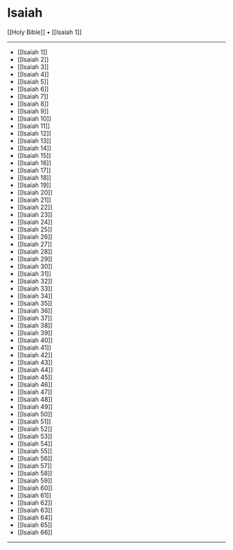# Isaiah

[[Holy Bible]] • [[Isaiah 1]]

---

- [[Isaiah 1]]
- [[Isaiah 2]]
- [[Isaiah 3]]
- [[Isaiah 4]]
- [[Isaiah 5]]
- [[Isaiah 6]]
- [[Isaiah 7]]
- [[Isaiah 8]]
- [[Isaiah 9]]
- [[Isaiah 10]]
- [[Isaiah 11]]
- [[Isaiah 12]]
- [[Isaiah 13]]
- [[Isaiah 14]]
- [[Isaiah 15]]
- [[Isaiah 16]]
- [[Isaiah 17]]
- [[Isaiah 18]]
- [[Isaiah 19]]
- [[Isaiah 20]]
- [[Isaiah 21]]
- [[Isaiah 22]]
- [[Isaiah 23]]
- [[Isaiah 24]]
- [[Isaiah 25]]
- [[Isaiah 26]]
- [[Isaiah 27]]
- [[Isaiah 28]]
- [[Isaiah 29]]
- [[Isaiah 30]]
- [[Isaiah 31]]
- [[Isaiah 32]]
- [[Isaiah 33]]
- [[Isaiah 34]]
- [[Isaiah 35]]
- [[Isaiah 36]]
- [[Isaiah 37]]
- [[Isaiah 38]]
- [[Isaiah 39]]
- [[Isaiah 40]]
- [[Isaiah 41]]
- [[Isaiah 42]]
- [[Isaiah 43]]
- [[Isaiah 44]]
- [[Isaiah 45]]
- [[Isaiah 46]]
- [[Isaiah 47]]
- [[Isaiah 48]]
- [[Isaiah 49]]
- [[Isaiah 50]]
- [[Isaiah 51]]
- [[Isaiah 52]]
- [[Isaiah 53]]
- [[Isaiah 54]]
- [[Isaiah 55]]
- [[Isaiah 56]]
- [[Isaiah 57]]
- [[Isaiah 58]]
- [[Isaiah 59]]
- [[Isaiah 60]]
- [[Isaiah 61]]
- [[Isaiah 62]]
- [[Isaiah 63]]
- [[Isaiah 64]]
- [[Isaiah 65]]
- [[Isaiah 66]]

---
